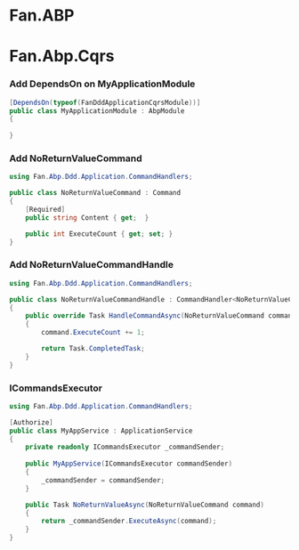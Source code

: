 # Fan.ABP

# Fan.Abp.Cqrs
### Add **DependsOn** on **MyApplicationModule**
````csharp
[DependsOn(typeof(FanDddApplicationCqrsModule))]
public class MyApplicationModule : AbpModule
{
       
}
````
### Add NoReturnValueCommand
````csharp
using Fan.Abp.Ddd.Application.CommandHandlers;

public class NoReturnValueCommand : Command
{
    [Required]
    public string Content { get;  }

    public int ExecuteCount { get; set; }
}
````
### Add NoReturnValueCommandHandle
````csharp
using Fan.Abp.Ddd.Application.CommandHandlers;

public class NoReturnValueCommandHandle : CommandHandler<NoReturnValueCommand>
{
    public override Task HandleCommandAsync(NoReturnValueCommand command, CancellationToken cancellationToken)
    {
        command.ExecuteCount += 1;

        return Task.CompletedTask;
    }
}
````

###  ICommandsExecutor

````csharp
using Fan.Abp.Ddd.Application.CommandHandlers;

[Authorize]
public class MyAppService : ApplicationService
{
    private readonly ICommandsExecutor _commandSender;
    
    public MyAppService(ICommandsExecutor commandSender)
    {
        _commandSender = commandSender;
    }

    public Task NoReturnValueAsync(NoReturnValueCommand command)
    {
        return _commandSender.ExecuteAsync(command);
    }
}

````
